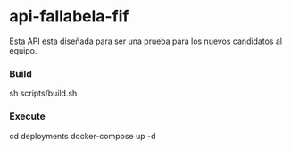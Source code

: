 # api-fallabela-fif
Esta API esta diseñada para ser una prueba para los nuevos candidatos al equipo.

### Build
sh scripts/build.sh

### Execute
cd deployments
docker-compose up -d